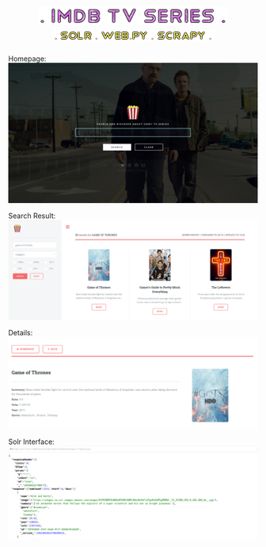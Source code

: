 <h1 align="center"><img src="imgs/solr.png"></img><BR>
<img src="imgs/solrR.png"></img></h1>


Homepage:
![DEMO](png/main.png)

Search Result:
![DEMO](png/second.png)

Details:
![DEMO](png/third.png)

Solr Interface:
![DEMO](png/solr)
